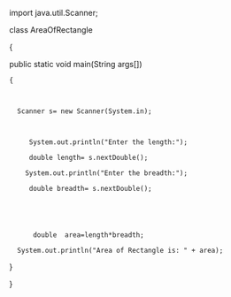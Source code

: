 import java.util.Scanner;

class AreaOfRectangle 

{

   public static void main(String args[]) 

    {   

       

      Scanner s= new Scanner(System.in);

        

         System.out.println("Enter the length:");

         double length= s.nextDouble();

        System.out.println("Enter the breadth:");

         double breadth= s.nextDouble();

        

          

          double  area=length*breadth;

      System.out.println("Area of Rectangle is: " + area);      

   }

}
